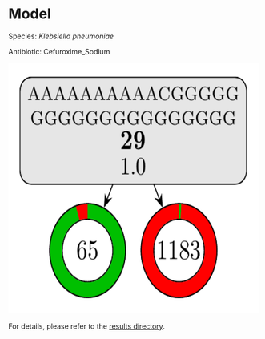 
# Model

Species: *Klebsiella pneumoniae*

Antibiotic: Cefuroxime_Sodium

<img src="./model.png" width=500 height=500 />

For details, please refer to the [results directory](../../../../../results/cart_b/klebsiella%20pneumoniae/cefuroxime_sodium/repeat_8/).

